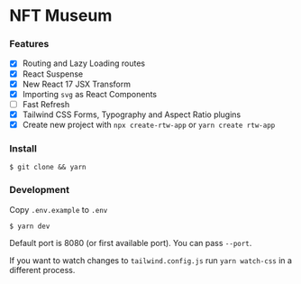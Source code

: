 NFT Museum
===

### Features

- [x] Routing and Lazy Loading routes
- [x] React Suspense
- [x] New React 17 JSX Transform
- [x] Importing `svg` as React Components  
- [ ] Fast Refresh
- [x] Tailwind CSS Forms, Typography and Aspect Ratio plugins
- [x] Create new project with `npx create-rtw-app` or `yarn create rtw-app`

### Install

```$shell
$ git clone && yarn
```

### Development

Copy `.env.example` to `.env`

```$shell
$ yarn dev
```

Default port is 8080 (or first available port). You can pass `--port`.

If you want to watch changes to `tailwind.config.js` run `yarn watch-css` in a different process.


